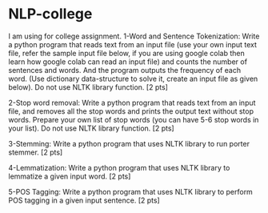 # NLP-college
I am using for college assignment.
1-Word and Sentence Tokenization: Write a python program that reads text from an input file (use your own input text file, refer the sample input file below, if you are using google colab then learn how google colab can read an input file) and counts the number of sentences and words. And the program outputs the frequency of each word. (Use dictionary data-structure to solve it, create an input file as given below). Do not use NLTK library function. [2 pts]
 	
2-Stop word removal: Write a python program that reads text from an input file, and removes all the stop words and prints the output text without stop words. Prepare your own list of stop words (you can have 5-6 stop words in your list). Do not use NLTK library function. [2 pts]

3-Stemming: Write a python program that uses NLTK library to run porter stemmer. [2 pts]

4-Lemmatization: Write a python program that uses NLTK library to lemmatize a given input word. [2 pts]

5-POS Tagging: Write a python program that uses NLTK library to perform POS tagging in a given input sentence. [2 pts]
